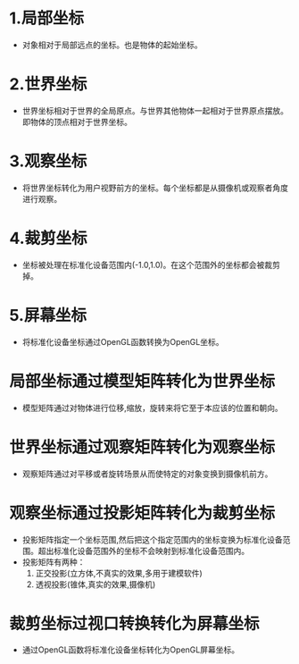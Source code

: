 # 1.局部坐标
  - 对象相对于局部远点的坐标。也是物体的起始坐标。
  
# 2.世界坐标
  - 世界坐标相对于世界的全局原点。与世界其他物体一起相对于世界原点摆放。即物体的顶点相对于世界坐标。
    
# 3.观察坐标
  - 将世界坐标转化为用户视野前方的坐标。每个坐标都是从摄像机或观察者角度进行观察。
  
# 4.裁剪坐标
  - 坐标被处理在标准化设备范围内(-1.0,1.0)。在这个范围外的坐标都会被裁剪掉。
  
# 5.屏幕坐标
  - 将标准化设备坐标通过OpenGL函数转换为OpenGL坐标。
  
  
# 局部坐标通过模型矩阵转化为世界坐标
  - 模型矩阵通过对物体进行位移,缩放，旋转来将它至于本应该的位置和朝向。
  
# 世界坐标通过观察矩阵转化为观察坐标
  - 观察矩阵通过对平移或者旋转场景从而使特定的对象变换到摄像机前方。
  
# 观察坐标通过投影矩阵转化为裁剪坐标
  - 投影矩阵指定一个坐标范围,然后把这个指定范围内的坐标变换为标准化设备范围。超出标准化设备范围外的坐标不会映射到标准化设备范围内。
  - 投影矩阵有两种：
    1. 正交投影(立方体,不真实的效果,多用于建模软件)
    2. 透视投影(锥体,真实的效果,摄像机)
  
# 裁剪坐标过视口转换转化为屏幕坐标
  - 通过OpenGL函数将标准化设备坐标转化为OpenGL屏幕坐标。
